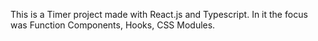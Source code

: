 This is a Timer project made with React.js and Typescript.
In it the focus was Function Components, Hooks, CSS Modules.
